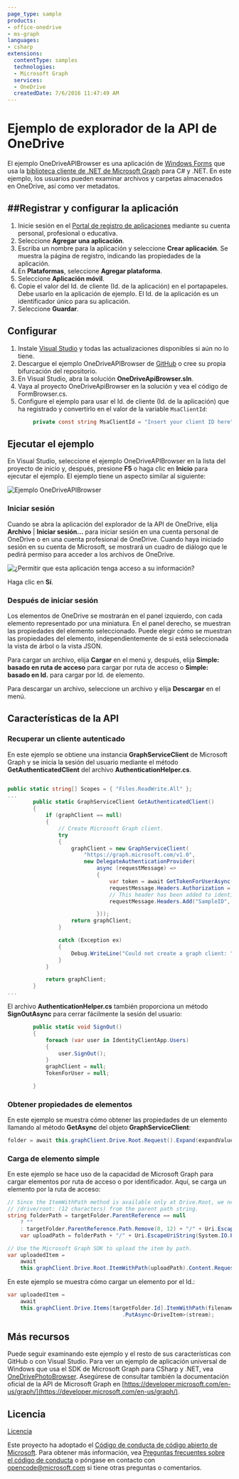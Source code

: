 ```yaml
---
page_type: sample
products:
- office-onedrive
- ms-graph
languages:
- csharp
extensions:
  contentType: samples
  technologies:
  - Microsoft Graph
  services:
  - OneDrive
  createdDate: 7/6/2016 11:47:49 AM
---
```

# Ejemplo de explorador de la API de OneDrive

El ejemplo OneDriveAPIBrowser es una aplicación de [Windows Forms](https://msdn.microsoft.com/en-us/library/dd30h2yb(v=vs.110).aspx) que usa la [biblioteca cliente de .NET de Microsoft Graph](https://github.com/microsoftgraph/msgraph-sdk-dotnet) para C# y .NET. En este ejemplo, los usuarios pueden examinar archivos y carpetas almacenados en OneDrive, así como ver metadatos.

## \##Registrar y configurar la aplicación

1. Inicie sesión en el [Portal de registro de aplicaciones](https://apps.dev.microsoft.com/) mediante su cuenta personal, profesional o educativa.  
2. Seleccione **Agregar una aplicación**.  
3. Escriba un nombre para la aplicación y seleccione **Crear aplicación**. Se muestra la página de registro, indicando las propiedades de la aplicación.  
4. En **Plataformas**, seleccione **Agregar plataforma**.  
5. Seleccione **Aplicación móvil**.  
6. Copie el valor del Id. de cliente (Id. de la aplicación) en el portapapeles. Debe usarlo en la aplicación de ejemplo. El Id. de la aplicación es un identificador único para su aplicación.   
7. Seleccione **Guardar**.  

## Configurar

1. Instale [Visual Studio](https://www.visualstudio.com/downloads/download-visual-studio-vs) y todas las actualizaciones disponibles si aún no lo tiene. 
2. Descargue el ejemplo OneDriveAPIBrowser de [GitHub](https://github.com/OneDrive/onedrive-sample-apibrowser-dotnet) o cree su propia bifurcación del repositorio.
3. En Visual Studio, abra la solución **OneDriveApiBrowser.sln**.
4. Vaya al proyecto OneDriveApiBrowser en la solución y vea el código de FormBrowser.cs.
5. Configure el ejemplo para usar el Id. de cliente (Id. de la aplicación) que ha registrado y convertirlo en el valor de la variable `MsaClientId`:
```csharp
        private const string MsaClientId = "Insert your client ID here";
```

## Ejecutar el ejemplo

En Visual Studio, seleccione el ejemplo OneDriveAPIBrowser en la lista del proyecto de inicio y, después, presione **F5** o haga clic en **Inicio** para ejecutar el ejemplo. El ejemplo tiene un aspecto similar al siguiente: 

![Ejemplo OneDriveAPIBrowser](OneDriveApiBrowser/images/OneDriveAPIBrowser.PNG)

### Iniciar sesión
Cuando se abra la aplicación del explorador de la API de OneDrive, elija **Archivo** | **Iniciar sesión...** para iniciar sesión en una cuenta personal de OneDrive o en una cuenta profesional de OneDrive. Cuando haya iniciado sesión en su cuenta de Microsoft, se mostrará un cuadro de diálogo que le pedirá permiso para acceder a los archivos de OneDrive.

![¿Permitir que esta aplicación tenga acceso a su información?](OneDriveApiBrowser/images/Permissions.PNG)

Haga clic en **Sí**.

### Después de iniciar sesión

Los elementos de OneDrive se mostrarán en el panel izquierdo, con cada elemento representado por una miniatura. En el panel derecho, se muestran las propiedades del elemento seleccionado. Puede elegir cómo se muestran las propiedades del elemento, independientemente de si está seleccionada la vista de árbol o la vista JSON.

Para cargar un archivo, elija **Cargar** en el menú y, después, elija **Simple: basado en ruta de acceso** para cargar por ruta de acceso o **Simple: basado en Id.** para cargar por Id. de elemento.

Para descargar un archivo, seleccione un archivo y elija **Descargar** en el menú.

## Características de la API 

### Recuperar un cliente autenticado

En este ejemplo se obtiene una instancia **GraphServiceClient** de Microsoft Graph y se inicia la sesión del usuario mediante el método **GetAuthenticatedClient** del archivo **AuthenticationHelper.cs**.
```csharp

public static string[] Scopes = { "Files.ReadWrite.All" };
...
        public static GraphServiceClient GetAuthenticatedClient()
        {
            if (graphClient == null)
            {
                // Create Microsoft Graph client.
                try
                {
                    graphClient = new GraphServiceClient(
                        "https://graph.microsoft.com/v1.0",
                        new DelegateAuthenticationProvider(
                            async (requestMessage) =>
                            {
                                var token = await GetTokenForUserAsync();
                                requestMessage.Headers.Authorization = new AuthenticationHeaderValue("bearer", token);
                                // This header has been added to identify our sample in the Microsoft Graph service.  If extracting this code for your project please remove.
                                requestMessage.Headers.Add("SampleID", "uwp-csharp-apibrowser-sample");

                            }));
                    return graphClient;
                }

                catch (Exception ex)
                {
                    Debug.WriteLine("Could not create a graph client: " + ex.Message);
                }
            }

            return graphClient;
        } 
...
```

El archivo **AuthenticationHelper.cs** también proporciona un método **SignOutAsync** para cerrar fácilmente la sesión del usuario:

```csharp
        public static void SignOut()
        {
            foreach (var user in IdentityClientApp.Users)
            {
                user.SignOut();
            }
            graphClient = null;
            TokenForUser = null;

        }
```

### Obtener propiedades de elementos

En este ejemplo se muestra cómo obtener las propiedades de un elemento llamando al método **GetAsync** del objeto **GraphServiceClient**:

```csharp
folder = await this.graphClient.Drive.Root.Request().Expand(expandValue).GetAsync();
```

### Carga de elemento simple

En este ejemplo se hace uso de la capacidad de Microsoft Graph para cargar elementos por ruta de acceso o por identificador. Aquí, se carga un elemento por la ruta de acceso:

```csharp
// Since the ItemWithPath method is available only at Drive.Root, we need to strip
// /drive/root: (12 characters) from the parent path string.
string folderPath = targetFolder.ParentReference == null
	? ""
	: targetFolder.ParentReference.Path.Remove(0, 12) + "/" + Uri.EscapeUriString(targetFolder.Name);
	var uploadPath = folderPath + "/" + Uri.EscapeUriString(System.IO.Path.GetFileName(filename)); 

// Use the Microsoft Graph SDK to upload the item by path.
var uploadedItem =
	await
	this.graphClient.Drive.Root.ItemWithPath(uploadPath).Content.Request().PutAsync<DriveItem>(stream); 

```

En este ejemplo se muestra cómo cargar un elemento por el Id.:
```csharp
var uploadedItem =
	await
	this.graphClient.Drive.Items[targetFolder.Id].ItemWithPath(filename).Content.Request()
                                    .PutAsync<DriveItem>(stream); 
```

## Más recursos

Puede seguir examinando este ejemplo y el resto de sus características con GitHub o con Visual Studio. Para ver un ejemplo de aplicación universal de Windows que usa el SDK de Microsoft Graph para CSharp y .NET, vea [OneDrivePhotoBrowser](https://github.com/OneDrive/graph-sample-photobrowser-uwp). Asegúrese de consultar también la documentación oficial de la API de Microsoft Graph en [https://developer.microsoft.com/en-us/graph/](https://developer.microsoft.com/en-us/graph/). 

## Licencia

[Licencia](LICENSE.txt)

Este proyecto ha adoptado el [Código de conducta de código abierto de Microsoft](https://opensource.microsoft.com/codeofconduct/). Para obtener más información, vea [Preguntas frecuentes sobre el código de conducta](https://opensource.microsoft.com/codeofconduct/faq/) o póngase en contacto con [opencode@microsoft.com](mailto:opencode@microsoft.com) si tiene otras preguntas o comentarios.
